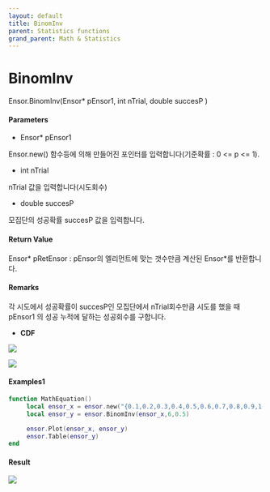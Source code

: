 ```yaml
---
layout: default
title: BinomInv
parent: Statistics functions
grand_parent: Math & Statistics
---
```


# BinomInv

Ensor.BinomInv\(Ensor\* pEnsor1, int nTrial, double succesP \)

#### Parameters

* Ensor\* pEnsor1

Ensor.new\(\) 함수등에 의해 만들어진 포인터를 입력합니다\(기준확률 : 0 &lt;= p &lt;= 1\).

* int nTrial

nTrial 값을 입력합니다\(시도회수\)

* double succesP

모집단의 성공확률 succesP 값을 입력합니다.

#### Return Value

Ensor\* pRetEnsor : pEnsor의 엘리먼트에 맞는 갯수만큼 계산된 Ensor\*를 반환합니다.

#### Remarks

각 시도에서 성공확률이 succesP인 모집단에서 nTrial회수만큼 시도를 했을 때 pEnsor1 의 성공 누적에 달하는 성공회수를 구합니다.

* **CDF**

![](/StatisticsAPI/BinomFunc3.png)

![](/StatisticsAPI/BinomCdfGraph.png)

#### Examples1

```lua
function MathEquation()
     local ensor_x = ensor.new("{0.1,0.2,0.3,0.4,0.5,0.6,0.7,0.8,0.9,1.0}")
     local ensor_y = ensor.BinomInv(ensor_x,6,0.5)

     ensor.Plot(ensor_x, ensor_y)
     ensor.Table(ensor_y)
end
```

#### Result

![](/StatisticsAPI/BinomInvResultTable.png)

